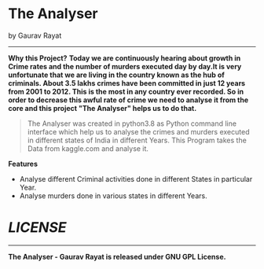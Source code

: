 # The Analyser
by Gaurav Rayat
***
**Why this Project?**
**Today we are continuously hearing about growth in Crime rates and the number of murders executed day by day.It is very unfortunate that we are living in the country known as the hub of criminals. About 3.5 lakhs crimes have been committed in just 12 years from 2001 to 2012. This is the most in any country ever recorded. So in order to decrease this awful rate of crime we need to analyse it from the core and this project "The Analyser" helps us to do that.**

>The Analyser was created in python3.8 as Python command line interface which help us to analyse the crimes and murders executed in different states of India in different Years. This Program takes the Data from kaggle.com and analyse it.

**Features**
* Analyse different Criminal activities done in different States in particular Year.
* Analyse murders done in various states in different Years.

# ***LICENSE***
***
**The Analyser - Gaurav Rayat is released under GNU GPL License.**

